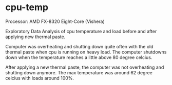 # cpu-temp

Processor: AMD FX-8320 Eight-Core (Vishera)

Exploratory Data Analysis of cpu temperature and load before and after applying new thermal paste.

Computer was overheating and shutting down quite often with the old thermal paste when cpu is running on heavy load. The computer shutdowns down when the temperature reaches a little above 80 degree celcius.

After applying a new thermal paste, the computer was not overheating and shutting down anymore. The max temperature was around 62 degree celcius with loads around 100%.
